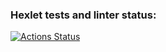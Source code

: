### Hexlet tests and linter status:
[![Actions Status](https://github.com/DARIAkuch/python-project-52/actions/workflows/hexlet-check.yml/badge.svg)](https://github.com/DARIAkuch/python-project-52/actions)